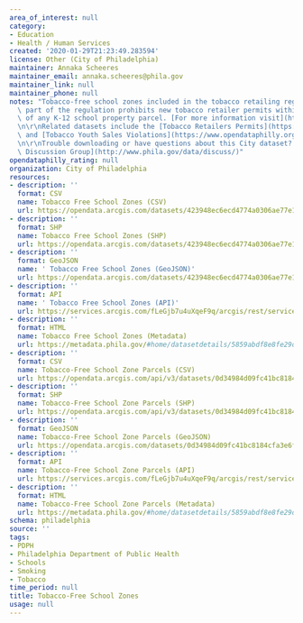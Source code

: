 ```yaml
---
area_of_interest: null
category:
- Education
- Health / Human Services
created: '2020-01-29T21:23:49.283594'
license: Other (City of Philadelphia)
maintainer: Annaka Scheeres
maintainer_email: annaka.scheeres@phila.gov
maintainer_link: null
maintainer_phone: null
notes: "Tobacco-free school zones included in the tobacco retailing regulations. This\
  \ part of the regulation prohibits new tobacco retailer permits within 500 feet\
  \ of any K-12 school property parcel. [For more information visit](http://www.phila.gov/health/Commissioner/regulationtobaccoretailing.html)\r\
  \n\r\nRelated datasets include the [Tobacco Retailers Permits](https://www.opendataphilly.org/dataset/tobacco-retailer-permits)\
  \ and [Tobacco Youth Sales Violations](https://www.opendataphilly.org/dataset/tobacco-youth-sales-violations).\r\
  \n\r\nTrouble downloading or have questions about this City dataset? Visit the [OpenDataPhilly\
  \ Discussion Group](http://www.phila.gov/data/discuss/)"
opendataphilly_rating: null
organization: City of Philadelphia
resources:
- description: ''
  format: CSV
  name: Tobacco Free School Zones (CSV)
  url: https://opendata.arcgis.com/datasets/423948ec6ecd4774a0306ae77e19182b_0.csv
- description: ''
  format: SHP
  name: Tobacco Free School Zones (SHP)
  url: https://opendata.arcgis.com/datasets/423948ec6ecd4774a0306ae77e19182b_0.zip
- description: ''
  format: GeoJSON
  name: ' Tobacco Free School Zones (GeoJSON)'
  url: https://opendata.arcgis.com/datasets/423948ec6ecd4774a0306ae77e19182b_0.geojson
- description: ''
  format: API
  name: ' Tobacco Free School Zones (API)'
  url: https://services.arcgis.com/fLeGjb7u4uXqeF9q/arcgis/rest/services/TobFreeSchoolZones/FeatureServer/0/query?outFields=*&where=1%3D1
- description: ''
  format: HTML
  name: Tobacco Free School Zones (Metadata)
  url: https://metadata.phila.gov/#home/datasetdetails/5859abdf8e8fe29d46ac503c/representationdetails/5859abe08e8fe29d46ac5040/
- description: ''
  format: CSV
  name: Tobacco-Free School Zone Parcels (CSV)
  url: https://opendata.arcgis.com/api/v3/datasets/0d34984d09fc41bc8184cfa3e6fcc7fc_0/downloads/data?format=csv&spatialRefId=4326
- description: ''
  format: SHP
  name: Tobacco-Free School Zone Parcels (SHP)
  url: https://opendata.arcgis.com/api/v3/datasets/0d34984d09fc41bc8184cfa3e6fcc7fc_0/downloads/data?format=shp&spatialRefId=4326
- description: ''
  format: GeoJSON
  name: Tobacco-Free School Zone Parcels (GeoJSON)
  url: https://opendata.arcgis.com/datasets/0d34984d09fc41bc8184cfa3e6fcc7fc_0.geojson
- description: ''
  format: API
  name: Tobacco-Free School Zone Parcels (API)
  url: https://services.arcgis.com/fLeGjb7u4uXqeF9q/arcgis/rest/services/ParcelsIntersectTobFreeZone/FeatureServer/0/query?outFields=*&where=1%3D1
- description: ''
  format: HTML
  name: Tobacco-Free School Zone Parcels (Metadata)
  url: https://metadata.phila.gov/#home/datasetdetails/5859abdf8e8fe29d46ac503c/representationdetails/5859ac307870b993467f4c91/
schema: philadelphia
source: ''
tags:
- PDPH
- Philadelphia Department of Public Health
- Schools
- Smoking
- Tobacco
time_period: null
title: Tobacco-Free School Zones
usage: null
---
```

